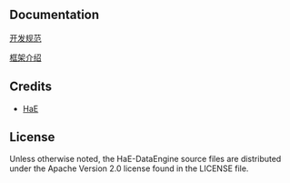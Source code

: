 ## Documentation

[开发规范](https://x0.pub/view/?view_id=77c156069c639b789381478362592d8e&t=1733465155731)

[框架介绍](https://x0.pub/view/?view_id=33fcb71eeafd765963a840fa191b71e2&t=1733465267113)

## Credits

- [HaE](https://github.com/gh0stkey/HaE)

## License

Unless otherwise noted, the HaE-DataEngine source files are distributed
under the Apache Version 2.0 license found in the LICENSE file.
